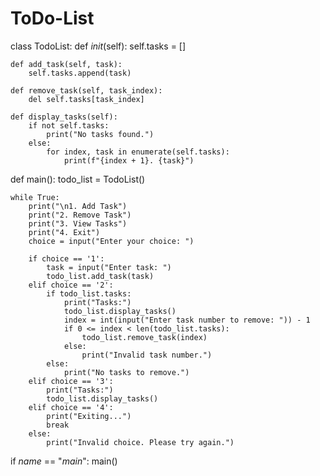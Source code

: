 # ToDo-List 
class TodoList:
    def _init_(self):
        self.tasks = []

    def add_task(self, task):
        self.tasks.append(task)

    def remove_task(self, task_index):
        del self.tasks[task_index]

    def display_tasks(self):
        if not self.tasks:
            print("No tasks found.")
        else:
            for index, task in enumerate(self.tasks):
                print(f"{index + 1}. {task}")

def main():
    todo_list = TodoList()

    while True:
        print("\n1. Add Task")
        print("2. Remove Task")
        print("3. View Tasks")
        print("4. Exit")
        choice = input("Enter your choice: ")

        if choice == '1':
            task = input("Enter task: ")
            todo_list.add_task(task)
        elif choice == '2':
            if todo_list.tasks:
                print("Tasks:")
                todo_list.display_tasks()
                index = int(input("Enter task number to remove: ")) - 1
                if 0 <= index < len(todo_list.tasks):
                    todo_list.remove_task(index)
                else:
                    print("Invalid task number.")
            else:
                print("No tasks to remove.")
        elif choice == '3':
            print("Tasks:")
            todo_list.display_tasks()
        elif choice == '4':
            print("Exiting...")
            break
        else:
            print("Invalid choice. Please try again.")

if _name_ == "_main_":
    main()
